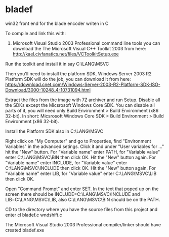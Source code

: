 # bladef
win32 front end for the blade encoder writen in C

To compile and link this with:

1. Microsoft Visual Studio 2003 Professional command line tools you can download the The Microsoft Visual C++ Toolkit 2003 from here: http://kael.civfanatics.net/files/VCToolkitSetup.exe

Run the toolkit and install it in say C:\LANG\MSVC

Then you'll need to install the platform SDK. Windows Server 2003 R2 Platform SDK will do the job, you can download it from here: https://download.cnet.com/Windows-Server-2003-R2-Platform-SDK-ISO-Download/3000-10248_4-10731094.html

Extract the files from the image with 7Z archiver and run Setup. Disable all the SDKs except the Micsrosoft Windows Core SDK. You can disable all parts of it, you will need only Build Environment > Build Environment (x86 32-bit).
In short: Micsrosoft Windows Core SDK > Build Environment > Build Environment (x86 32-bit).

Install the Platform SDK also in C:\LANG\MSVC

Right click on "My Computer" and go to Properties, find "Environment Variables" in the advanced setings.
Click it and under "User variables for ..." hit the "New" button.
For "Variable name" enter PATH, for "Variable value" enter C:\LANG\MSVC\BIN then click OK.
Hit the "New" button again. For "Variable name" enter INCLUDE, for "Variable value" enter C:\LANG\MSVC\INCLUDE then click OK.
Hit the "New" button again. For "Variable name" enter LIB, for "Variable value" enter C:\LANG\MSVC\LIB then click OK.

Open "Command Prompt" and enter SET. In the text that poped up on the screen there should be INCLUDE=C:\LANG\MSVC\INCLUDE and LIB=C:\LANG\MSVC\LIB, also C:\LANG\MSVC\BIN should be on the PATH.

CD to the directory where you have the source files from this project and enter
cl bladef.c wndshift.c

The Microsoft Visual Studio 2003 Professional compiler/linker should have created bladef.exe
